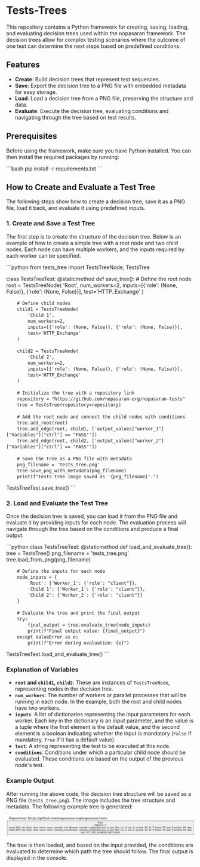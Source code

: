 # Tests-Trees

This repository contains a Python framework for creating, saving, loading, and evaluating decision trees used within the nopasaran framework. The decision trees allow for complex testing scenarios where the outcome of one test can determine the next steps based on predefined conditions.

## Features

- **Create**: Build decision trees that represent test sequences.
- **Save**: Export the decision tree to a PNG file with embedded metadata for easy storage.
- **Load**: Load a decision tree from a PNG file, preserving the structure and data.
- **Evaluate**: Execute the decision tree, evaluating conditions and navigating through the tree based on test results.

## Prerequisites

Before using the framework, make sure you have Python installed. You can then install the required packages by running:

\```bash
pip install -r requirements.txt
\```

## How to Create and Evaluate a Test Tree

The following steps show how to create a decision tree, save it as a PNG file, load it back, and evaluate it using predefined inputs.

### 1. Create and Save a Test Tree

The first step is to create the structure of the decision tree. Below is an example of how to create a simple tree with a root node and two child nodes. Each node can have multiple workers, and the inputs required by each worker can be specified.

\```python
from tests_tree import TestsTreeNode, TestsTree

class TestsTreeTest:
@staticmethod
def save_tree(): # Define the root node
root = TestsTreeNode(
'Root',
num_workers=2,
inputs=[{'role': (None, False)}, {'role': (None, False)}],
test='HTTP_Exchange'
)

        # Define child nodes
        child1 = TestsTreeNode(
            'Child 1',
            num_workers=2,
            inputs=[{'role': (None, False)}, {'role': (None, False)}],
            test='HTTP_Exchange'
        )

        child2 = TestsTreeNode(
            'Child 2',
            num_workers=2,
            inputs=[{'role': (None, False)}, {'role': (None, False)}],
            test='HTTP_Exchange'
        )

        # Initialize the tree with a repository link
        repository = "https://github.com/nopasaran-org/nopasaran-tests"
        tree = TestsTree(repository=repository)

        # Add the root node and connect the child nodes with conditions
        tree.add_root(root)
        tree.add_edge(root, child1, ['output_values["worker_1"]["Variables"]["ctrl"] == "PASS"'])
        tree.add_edge(root, child2, ['output_values["worker_2"]["Variables"]["ctrl"] == "PASS"'])

        # Save the tree as a PNG file with metadata
        png_filename = 'tests_tree.png'
        tree.save_png_with_metadata(png_filename)
        print(f"Tests tree image saved as '{png_filename}'.")

TestsTreeTest.save_tree()
\```

### 2. Load and Evaluate the Test Tree

Once the decision tree is saved, you can load it from the PNG file and evaluate it by providing inputs for each node. The evaluation process will navigate through the tree based on the conditions and produce a final output.

\```python
class TestsTreeTest:
@staticmethod
def load_and_evaluate_tree():
tree = TestsTree()
png_filename = 'tests_tree.png'
tree.load_from_png(png_filename)

        # Define the inputs for each node
        node_inputs = {
            'Root': {'Worker_1': {'role': "client"}},
            'Child 1': {'Worker_1': {'role': "client"}},
            'Child 2': {'Worker_2': {'role': "client"}}
        }

        # Evaluate the tree and print the final output
        try:
            final_output = tree.evaluate_tree(node_inputs)
            print(f"Final output value: {final_output}")
        except ValueError as e:
            print(f"Error during evaluation: {e}")

TestsTreeTest.load_and_evaluate_tree()
\```

### Explanation of Variables

- **`root` and `child1`, `child2`**: These are instances of `TestsTreeNode`, representing nodes in the decision tree.
- **`num_workers`**: The number of workers or parallel processes that will be running in each node. In the example, both the root and child nodes have two workers.
- **`inputs`**: A list of dictionaries representing the input parameters for each worker. Each key in the dictionary is an input parameter, and the value is a tuple where the first element is the default value, and the second element is a boolean indicating whether the input is mandatory (`False` if mandatory, `True` if it has a default value).
- **`test`**: A string representing the test to be executed at this node.
- **`conditions`**: Conditions under which a particular child node should be evaluated. These conditions are based on the output of the previous node's test.

### Example Output

After running the above code, the decision tree structure will be saved as a PNG file (`tests_tree.png`). The image includes the tree structure and metadata. The following example tree is generated:

![Test Tree Structure](seq_numbers.png)

The tree is then loaded, and based on the input provided, the conditions are evaluated to determine which path the tree should follow. The final output is displayed in the console.

